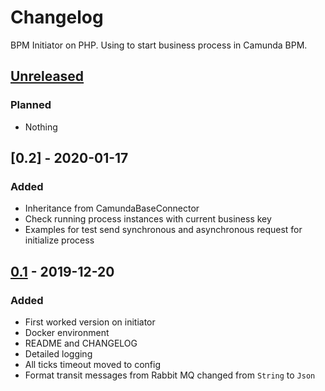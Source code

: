 # Changelog

BPM Initiator on PHP. Using to start business process in Camunda BPM.

## [Unreleased]

### Planned

- Nothing

## [0.2] - 2020-01-17

### Added

- Inheritance from CamundaBaseConnector
- Check running process instances with current business key
- Examples for test send synchronous and asynchronous request for initialize process

## [0.1] - 2019-12-20

### Added

- First worked version on initiator
- Docker environment
- README and CHANGELOG
- Detailed logging
- All ticks timeout moved to config
- Format transit messages from Rabbit MQ changed from `String` to `Json`

[unreleased]: https://gitlab.com/quancy-core/bpm-initiator/-/tags/0.2
[unreleased]: https://gitlab.com/quancy-core/bpm-initiator/-/tags/0.1
[0.1]: https://gitlab.com/quancy-core/bpm-initiator/-/tags/0.1
